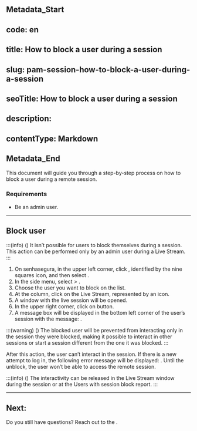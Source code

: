 ## Metadata_Start 
## code: en
## title: How to block a user during a session 
## slug: pam-session-how-to-block-a-user-during-a-session 
## seoTitle: How to block a user during a session 
## description:  
## contentType: Markdown 
## Metadata_End
This document will guide you through a step-by-step process on how to block a user during a remote session.

### Requirements
* Be an admin user.

---
## Block user
:::(info) ()
It isn’t possible for users to block themselves during a session. This action can be performed only by an admin user during a Live Stream.
:::

1. On senhasegura, in the upper left corner, click , identified by the nine squares icon, and then select .
2. In the side menu, select  >  .
3. Choose the user you want to block on the list.
4. At the  column, click on the Live Stream, represented by an  icon.
5. A window with the live session will be opened.
6. In the upper right corner, click on  button.
7. A message box will be displayed in the bottom left corner of the user’s session with the message: .

:::(warning) ()
The blocked user will be prevented from interacting only in the session they were blocked, making it possible to interact in other sessions or start a session different from the one it was blocked.
:::

After this action, the user can’t interact in the session. If there is a new attempt to log in, the following error message will be displayed: . Until the unblock, the user won’t be able to access the remote session.

:::(info) ()
The interactivity can be released in the Live Stream window during the session or at the Users with session block report.
:::

---
## Next:



Do you still have questions? Reach out to the .